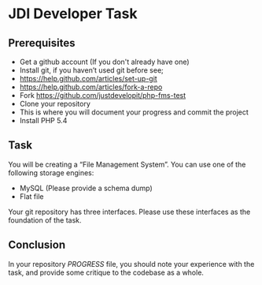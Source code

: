 JDI Developer Task
==================

Prerequisites
-------------

- Get a github account (If you don't already have one)
- Install git, if you haven’t used git before see;
 - <https://help.github.com/articles/set-up-git>
 - <https://help.github.com/articles/fork-a-repo>
- Fork <https://github.com/justdevelopit/php-fms-test>
- Clone your repository
 - This is where you will document your progress and commit the project
- Install PHP 5.4

Task
----

You will be creating a “File Management System”. You can use one of the following storage engines:

- MySQL (Please provide a schema dump)
- Flat file

Your git repository has three interfaces. Please use these interfaces as the foundation of the task.

Conclusion
----------

In your repository *PROGRESS* file, you should note your experience with the task, and provide some  critique to the codebase as a whole.

